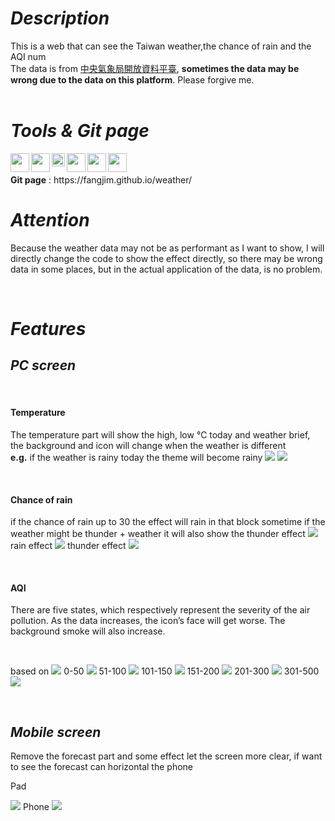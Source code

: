 # <Strong>_Description_</Strong>

This is a web that can see the Taiwan weather,the chance of rain and the AQI num
<br  />
The data is from [中央氣象局開放資料平臺], **sometimes the data may be wrong due to the data on this platform**. Please forgive me.
<br  />
<br  />

# <Strong>_Tools & Git page_</Strong>

<img align = "left" width = "30px" src = "https://upload.wikimedia.org/wikipedia/commons/thumb/9/9a/Visual_Studio_Code_1.35_icon.svg/2048px-Visual_Studio_Code_1.35_icon.svg.png" />
<img align = "left" width = "30px" src="https://blog.johnsonlu.org/wp-content/uploads/2018/12/HTML_Logo.png" />
<img align = "left" width = "21px" src = "https://icon-library.com/images/css-icon-png/css-icon-png-0.jpg">
<img align = "left" width = "30px" src = "https://cdn.iconscout.com/icon/free/png-256/javascript-2752148-2284965.png">
<img align = "left" width = "30px" src = "https://cdn.iconscout.com/icon/free/png-256/npm-3-1175132.png">
<img align = "left" width = "30px" src = "https://upload.wikimedia.org/wikipedia/commons/thumb/3/3f/Git_icon.svg/1024px-Git_icon.svg.png">
<br />
<br />
<strong>Git page</strong> : https://fangjim.github.io/weather/

<br  />

# <Strong>_Attention_</Strong>

Because the weather data may not be as performant as I want to show, I will directly change the code to show the effect directly, so there may be wrong data in some places, but in the actual application of the data, is no problem.

<br  />

# <Strong>_Features_</Strong>

## <Strong>_PC screen_</Strong>

<br  />

#### <Strong>Temperature</Strong>

The temperature part will show the high, low ℃ today and weather brief, the background and icon will change when the weather is different <br>**e.g.** if the weather is rainy today the theme will become rainy
<img src="./screenshots/1.png">
<img src="./screenshots/2.png">

<br  />

#### <Strong>Chance of rain</Strong>

if the chance of rain up to 30 the effect will rain in that block sometime if the weather might be thunder + weather it will also show the thunder effect
<img src="./screenshots/3.png">
rain effect
<img src="./screenshots/rain.gif">
thunder effect
<img src="./screenshots/thunder.gif">

<br  />

#### <Strong>AQI</Strong>

There are five states, which respectively represent the severity of the air pollution. As the data increases, the icon’s face will get worse. The background smoke will also increase.

<br  />

based on
<img src="./screenshots/AQI.jpg">
0-50
<img src="./screenshots/4.png">
51-100
<img src="./screenshots/5.png">
101-150
<img src="./screenshots/6.png">
151-200
<img src="./screenshots/7.png">
201-300
<img src="./screenshots/8.png">
301-500
<img src="./screenshots/9.png">

<br  />

## <Strong>_Mobile screen_</Strong>

Remove the forecast part and some effect let the screen more clear, if want to see the forecast can horizontal the phone

Pad

<img src="./screenshots/pad.png">
Phone

<img src="./screenshots/phone.png">

[中央氣象局開放資料平臺]: https://opendata.cwb.gov.tw/dist/opendata-swagger.html
